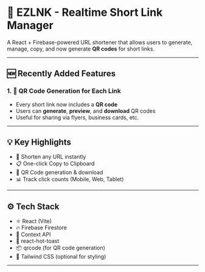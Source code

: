 # 🔗 EZLNK - Realtime Short Link Manager

A React + Firebase-powered URL shortener that allows users to generate, manage, copy, and now generate **QR codes** for short links.

---

## 🆕 Recently Added Features


### 1. 📱 QR Code Generation for Each Link
- Every short link now includes a **QR code**
- Users can **generate**, **preview**, and **download** QR codes
- Useful for sharing via flyers, business cards, etc.

---

## 💡 Key Highlights

- 🔗 Shorten any URL instantly
- 📋 One-click Copy to Clipboard
- 📲 QR Code generation & download
- 📊 Track click counts (Mobile, Web, Tablet)

---

## ⚙️ Tech Stack

- ⚛️ React (Vite)
- 🔥 Firebase Firestore
- 🧠 Context API
- 🍞 react-hot-toast
- 📦 qrcode (for QR code generation)
- 🎨 Tailwind CSS (optional for styling)

---


